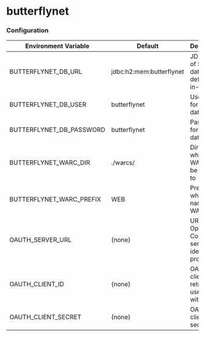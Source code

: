 # butterflynet

### Configuration

Environment Variable|Default|Description
--------------------|-------|------------
BUTTERFLYNET_DB_URL |jdbc:h2:mem:butterflynet|JDBC URL of SQL database, default is in-memory
BUTTERFLYNET_DB_USER|butterflynet|Username for database
BUTTERFLYNET_DB_PASSWORD|butterflynet|Password for database
BUTTERFLYNET_WARC_DIR|./warcs/|Directory which WARCs will be written to
BUTTERFLYNET_WARC_PREFIX|WEB|Prefix used when naming WARC files
OAUTH_SERVER_URL|(none)|URL of the OpenID Connect server identity provider
OAUTH_CLIENT_ID|(none)|OAuth client id to retrieve user profile with
OAUTH_CLIENT_SECRET|(none)|OAuth client secret
